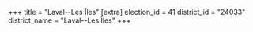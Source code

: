 +++
title = "Laval--Les Îles"
[extra]
election_id = 41
district_id = "24033"
district_name = "Laval--Les Îles"
+++
